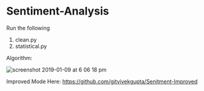 # Sentiment-Analysis

Run the following

1. clean.py
2. statistical.py


Algorithm:

![screenshot 2019-01-09 at 6 06 18 pm](https://user-images.githubusercontent.com/17769945/50899856-5bf53a00-1439-11e9-92de-074584b8b8c2.png)


Improved Mode Here: https://github.com/gitvivekgupta/Senitment-Improved
